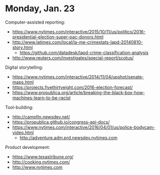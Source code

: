 Monday, Jan. 23
===============

Computer-assisted reporting:
  - https://www.nytimes.com/interactive/2015/10/11/us/politics/2016-presidential-election-super-pac-donors.html
  - http://www.latimes.com/local/la-me-crimestats-lapd-20140810-story.html
    - https://github.com/datadesk/lapd-crime-classification-analysis
  - http://www.reuters.com/investigates/special-report/scotus/

Digital storytelling:
  - https://www.nytimes.com/interactive/2014/11/04/upshot/senate-maps.html
  - https://projects.fivethirtyeight.com/2016-election-forecast/
  - https://www.propublica.org/article/breaking-the-black-box-how-machines-learn-to-be-racist

Tool-building:
  - http://campfin.newsdev.net/
  - https://propublica.github.io/congress-api-docs/
  - https://www.nytimes.com/interactive/2016/04/01/us/police-bodycam-video.html
    - http://adventure.adm.prd.newsdev.nytimes.com

Product development:
  - https://www.texastribune.org/
  - http://cooking.nytimes.com/
  - http://www.nytimes.com

